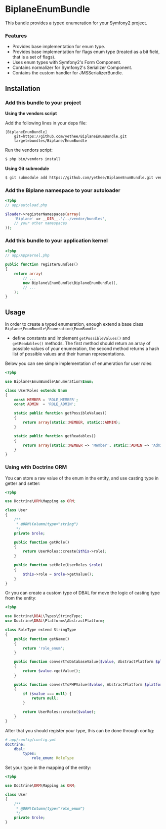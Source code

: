 BiplaneEnumBundle
=================

This bundle provides a typed enumeration for your Symfony2 project.

### Features

- Provides base implementation for enum type.
- Provides base implementation for flags enum type (treated as a bit field, that is a set of flags).
- Uses enum types with Symfony2's Form Component.
- Contains normalizer for Symfony2's Serializer Component.
- Contains the custom handler for JMSSerializerBundle.

Installation
------------

### Add this bundle to your project

**Using the vendors script**

Add the following lines in your deps file:

    [BiplaneEnumBundle]
        git=https://github.com/yethee/BiplaneEnumBundle.git
        target=bundles/Biplane/EnumBundle

Run the vendors script:

```bash
$ php bin/vendors install
```

**Using Git submodule**

```bash
$ git submodule add https://github.com/yethee/BiplaneEnumBundle.git vendor/bundles/Biplane/EnumBundle
```

### Add the Biplane namespace to your autoloader

```php
<?php
// app/autoload.php

$loader->registerNamespaces(array(
    'Biplane' => __DIR__.'/../vendor/bundles',
    // your other namespaces
));
```

### Add this bundle to your application kernel

```php
<?php
// app/AppKernel.php

public function registerBundles()
{
    return array(
        // ...
        new Biplane\EnumBundle\BiplaneEnumBundle(),
        // ...
    );
}
```

Usage
-----

In order to create a typed enumeration, enough extend a base class `Biplane\EnumBundle\Enumeration\EnumBundle`
- define constants and implement `getPossibleValues()` and `getReadables()` methods. The first method
should return an array of possible values of your enumeration, the second method returns a hash list
of possible values and their human representations.

Below you can see simple implementation of enumeration for user roles:

```php
<?php

use Biplane\EnumBundle\Enumeration\Enum;

class UserRoles extends Enum
{
    const MEMBER = 'ROLE_MEMBER';
    const ADMIN  = 'ROLE_ADMIN';

    static public function getPossibleValues()
    {
        return array(static::MEMBER, static::ADMIN);
    }

    static public function getReadables()
    {
        return array(static::MEMBER => 'Member', static::ADMIN => 'Admin');
    }
}
```

### Using with Doctrine ORM

You can store a raw value of the enum in the entity, and use casting type in getter and setter:

```php
<?php

use Doctrine\ORM\Mapping as ORM;

class User
{
    /**
     * @ORM\Column(type="string")
     */
    private $role;

    public function getRole()
    {
        return UserRoles::create($this->role);
    }

    public function setRole(UserRoles $role)
    {
        $this->role = $role->getValue();
    }
}
```

Or you can create a custom type of DBAL for move the logic of casting type from the entity:

```php
<?php

use Doctrine\DBAL\Types\StringType;
use Doctrine\DBAL\Platforms\AbstractPlatform;

class RoleType extend StringType
{
    public function getName()
    {
        return 'role_enum';
    }

    public function convertToDatabaseValue($value, AbstractPlatform $platform)
    {
        return $value->getValue();
    }

    public function convertToPHPValue($value, AbstractPlatform $platform)
    {
        if ($value === null) {
            return null;
        }

        return UserRoles::create($value);
    }
}
```

After that you should register your type, this can be done through config:

```yaml
# app/config/config.yml
doctrine:
    dbal:
        types:
            role_enum: RoleType
```

Set your type in the mapping of the entity:

```php
<?php

use Doctrine\ORM\Mapping as ORM;

class User
{
    /**
     * @ORM\Column(type="role_enum")
     */
    private $role;
}
```